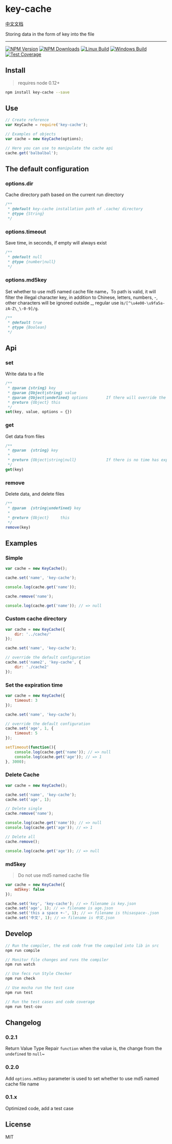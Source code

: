 # key-cache

[中文文档](./README-CN.md)

Storing data in the form of key into the file

---

[![NPM Version](https://img.shields.io/npm/v/key-cache.svg)](https://npmjs.org/package/key-cache)
[![NPM Downloads](https://img.shields.io/npm/dm/key-cache.svg)](https://npmjs.org/package/key-cache)
[![Linux Build](https://img.shields.io/travis/xuexb/key-cache/master.svg?label=linux)](https://travis-ci.org/xuexb/key-cache)
[![Windows Build](https://img.shields.io/appveyor/ci/xuexb/key-cache/master.svg?label=windows)](https://ci.appveyor.com/project/xuexb/key-cache)
[![Test Coverage](https://img.shields.io/coveralls/xuexb/key-cache/master.svg)](https://coveralls.io/r/xuexb/key-cache?branch=master)

## Install

> requires node 0.12+

```bash
npm install key-cache --save
```

## Use

```js
// Create reference
var KeyCache = require('key-cache');

// Examples of objects
var cache = new KeyCache(options);

// Here you can use to manipulate the cache api
cache.get('balbalbal');
```

## The default configuration

### options.dir

Cache directory path based on the current run directory

```js
/**
 * @default key-cache installation path of .cache/ directory
 * @type {String}
 */
```

### options.timeout

Save time, in seconds, if empty will always exist

```js
/**
 * @default null
 * @type {number|null}
 */
```

### options.md5key

Set whether to use md5 named cache file name，To path is valid, it will filter the illegal character key, in addition to Chinese, letters, numbers, -, other characters will be ignored outside _, regular use is`/[^\u4e00-\u9fa5a-zA-Z\_\-0-9]/g`.

```js
/**
 * @default true
 * @type {Boolean}
 */
```

## Api

### set

Write data to a file

```js
/**
 * @param {string} key
 * @param {Object|string} value
 * @param {Object|undefined} options        If there will override the default configuration
 * @return {Object} this
 */
set(key, value, options = {})
```

### get

Get data from files

```js
/**
 * @param  {string} key
 *
 * @return {Object|string|null}             If there is no time has expired or will return null
 */
get(key)
```

### remove

Delete data, and delete files

```js
/**
 * @param  {string|undefined} key
 *
 * @return {Object}     this
 */
remove(key)
```

## Examples

### Simple

```js
var cache = new KeyCache();

cache.set('name', 'key-cache');

console.log(cache.get('name'));

cache.remove('name');

console.log(cache.get('name')); // => null
```

### Custom cache directory

```js
var cache = new KeyCache({
    dir: '../cache/'
});

cache.set('name', 'key-cache');

// override the default configuration
cache.set('name2', 'key-cache', {
    dir: './cache2'
});
```

### Set the expiration time

```js
var cache = new KeyCache({
    timeout: 3
});

cache.set('name', 'key-cache');

// override the default configuration
cache.set('age', 1, {
    timeout: 5
});

setTimeout(function(){
    console.log(cache.get('name')); // => null
    console.log(cache.get('age')); // => 1
}, 3000);
```

### Delete Cache

```js
var cache = new KeyCache();

cache.set('name', 'key-cache');
cache.set('age', 1);

// Delete single
cache.remove('name');

console.log(cache.get('name')); // => null
console.log(cache.get('age')); // => 1

// Delete all
cache.remove();

console.log(cache.get('age')); // => null
```

### md5key

> Do not use md5 named cache file

```js
var cache = new KeyCache({
    md5key: false
});

cache.set('key', 'key-cache'); // => filename is key.json
cache.set('age', 1); // => filename is age.json
cache.set('this a space +-', 1); // => filename is thisaspace-.json
cache.set('中文', 1); // => filename is 中文.json
```

## Develop

```js
// Run the compiler, the es6 code from the compiled into lib in src
npm run compile

// Monitor file changes and runs the compiler
npm run watch

// Use fecs run Style Checker
npm run check

// Use mocha run the test case
npm run test

// Run the test cases and code coverage
npm run test-cov
```

## Changelog

### 0.2.1

Return Value Type Repair `function` when the value is, the change from the `undefined` to `null`~

### 0.2.0

Add `options.md5key` parameter is used to set whether to use md5 named cache file name

### 0.1.x

Optimized code, add a test case

## License

MIT